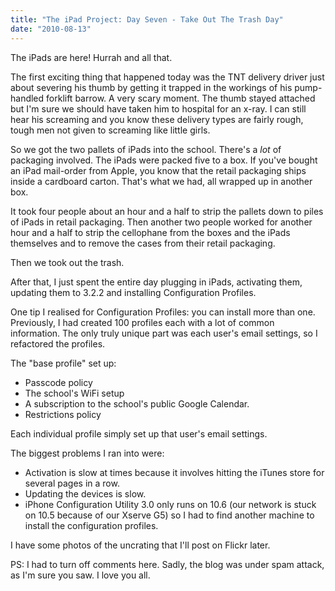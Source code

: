 ```yaml
---
title: "The iPad Project: Day Seven - Take Out The Trash Day"
date: "2010-08-13"
---
```


The iPads are here! Hurrah and all that.

The first exciting thing that happened today was the TNT delivery driver just about severing his thumb by getting it trapped in the workings of his pump-handled forklift barrow. A very scary moment. The thumb stayed attached but I'm sure we should have taken him to hospital for an x-ray. I can still hear his screaming and you know these delivery types are fairly rough, tough men not given to screaming like little girls.

So we got the two pallets of iPads into the school. There's a _lot_ of packaging involved. The iPads were packed five to a box. If you've bought an iPad mail-order from Apple, you know that the retail packaging ships inside a cardboard carton. That's what we had, all wrapped up in another box.

It took four people about an hour and a half to strip the pallets down to piles of iPads in retail packaging. Then another two people worked for another hour and a half to strip the cellophane from the boxes and the iPads themselves and to remove the cases from their retail packaging.

Then we took out the trash.

After that, I just spent the entire day plugging in iPads, activating them, updating them to 3.2.2 and installing Configuration Profiles.

One tip I realised for Configuration Profiles: you can install more than one. Previously, I had created 100 profiles each with a lot of common information. The only truly unique part was each user's email settings, so I refactored the profiles.

The "base profile" set up:

- Passcode policy
- The school's WiFi setup
- A subscription to the school's public Google Calendar.
- Restrictions policy

Each individual profile simply set up that user's email settings.

The biggest problems I ran into were:

- Activation is slow at times because it involves hitting the iTunes store for several pages in a row.
- Updating the devices is slow.
- iPhone Configuration Utility 3.0 only runs on 10.6 (our network is stuck on 10.5 because of our Xserve G5) so I had to find another machine to install the configuration profiles.

I have some photos of the uncrating that I'll post on Flickr later.

PS: I had to turn off comments here. Sadly, the blog was under spam attack, as I'm sure you saw. I love you all.
